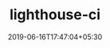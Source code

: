 ---
title: "lighthouse-ci"
date: 2019-06-16T17:47:04+05:30
type: "organisations"
org_name: "GoogleChrome"
repo_desc: "Stay tuned…"
repo_link: https://github.com/GoogleChrome/lighthouse-ci


---